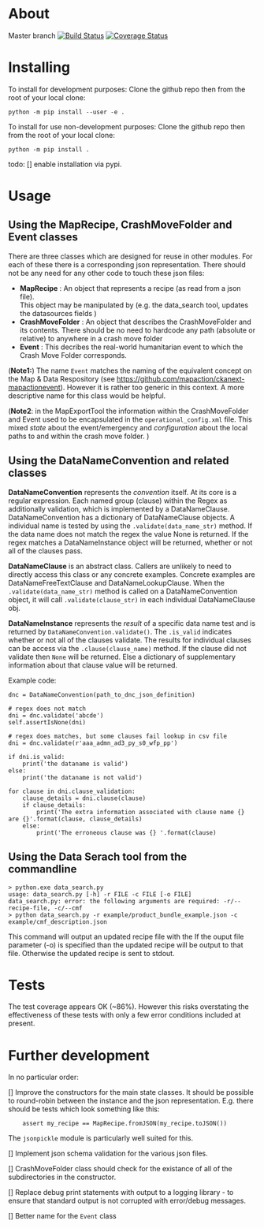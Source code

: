 About
=====

Master branch [![Build Status](https://travis-ci.org/mapaction/mapactionpy_controller.svg?branch=master)](https://travis-ci.org/mapaction/mapactionpy_controller) [![Coverage Status](https://coveralls.io/repos/github/mapaction/mapactionpy_controller/badge.svg?branch=master)](https://coveralls.io/github/mapaction/mapactionpy_controller?branch=master)

Installing
==========
To install for development purposes:
Clone the github repo then from the root of your local clone:
```
python -m pip install --user -e .
```

To install for use non-development purposes:
Clone the github repo then from the root of your local clone:
```
python -m pip install .
```

todo:
[] enable installation via pypi.


Usage
=====
Using the MapRecipe, CrashMoveFolder and Event classes
----
There are three classes which are designed for reuse in other modules. For each of these there is a corresponding json representation. There should not be any need for any other code to touch these json files:

* **MapRecipe** : An object that represents a recipe (as read from a json file).  
This object may be manipulated by 
(e.g. the data_search tool, updates the datasources fields )
* **CrashMoveFolder** : An object that describes the CrashMoveFolder and its contents. There should be no need to hardcode any path (absolute or relative) to anywhere in a crash move folder
* **Event** : This decribes the real-world humanitarian event to which the Crash Move Folder corresponds.

(**Note1:**) The name `Event` matches the naming of the equivalent concept on the Map & Data Respository (see https://github.com/mapaction/ckanext-mapactionevent). However it is rather too generic in this context. A more descriptive name for this class would be helpful.

(**Note2**: in the MapExportTool the information within the CrashMoveFolder and Event used to be encapsulated in the `operational_config.xml` file. This mixed _state_ about the event/emergency and _configuration_ about the local paths to and within the crash move folder.  )


Using the DataNameConvention and related classes
----
**DataNameConvention** represents the _convention_ itself. At its core is a regular expression. Each named group (clause) within the Regex as additionally validation, which is implemented by a DataNameClause. DataNameConvention has a dictionary of DataNameClause objects. A individual name is tested by using the `.validate(data_name_str)` method. If the data name does not match the regex the value None is returned. If the regex matches a DataNameInstance object will be returned, whether or not all of the clauses pass.

**DataNameClause** is an abstract class. Callers are unlikely to need to directly access this class or any concrete examples. Concrete examples are DataNameFreeTextClause and DataNameLookupClause. When the `.validate(data_name_str)` method is called on a DataNameConvention object, it will call `.validate(clause_str)` in each individual DataNameClause obj. 

**DataNameInstance** represents the _result_ of a specific data name test and is returned by `DataNameConvention.validate()`. The `.is_valid` indicates whether or not all of the clauses validate. The results for individual clauses can be access via the `.clause(clause_name)` method. If the clause did not validate then `None` will be returned. Else a dictionary of supplementary information about that clause value will be returned.

Example code:
```
dnc = DataNameConvention(path_to_dnc_json_definition)

# regex does not match
dni = dnc.validate('abcde')
self.assertIsNone(dni)

# regex does matches, but some clauses fail lookup in csv file
dni = dnc.validate(r'aaa_admn_ad3_py_s0_wfp_pp')

if dni.is_valid:
	print('the dataname is valid')
else:
	print('the dataname is not valid')
	
for clause in dni.clause_validation:
	clause_details = dni.clause(clause)
	if clause_details:
		print('The extra information associated with clause name {} are {}'.format(clause, clause_details)
	else:
		print('The erroneous clause was {} '.format(clause)
```


Using the Data Serach tool from the commandline
----
```
> python.exe data_search.py
usage: data_search.py [-h] -r FILE -c FILE [-o FILE]
data_search.py: error: the following arguments are required: -r/--recipe-file, -c/--cmf
> python data_search.py -r example/product_bundle_example.json -c example/cmf_description.json
```
This command will output an updated recipe file with the 
If the ouput file parameter (-o) is specified than the updated recipe will be output to that file. Otherwise the updated recipe is sent to stdout.

Tests
=====
The test coverage appears OK (~86%). However this risks overstating the effectiveness of these tests with only a few error conditions included at present.


Further development
===================
In no particular order:

 [] Improve the constructors for the main state classes. It should be possible to round-robin between the instance and the json representation. E.g. there should be tests which look something like this:
```
    assert my_recipe == MapRecipe.fromJSON(my_recipe.toJSON())
```   
The `jsonpickle` module is particularly well suited for this.

 [] Implement json schema validation for the various json files.

 [] CrashMoveFolder class should check for the existance of all of the subdirectories in the constructor.

 [] Replace debug print statements with output to a logging library - to ensure that standard output is not corrupted with error/debug messages.

 [] Better name for the `Event` class
